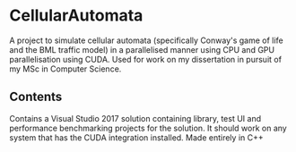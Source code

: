 # CellularAutomata

A project to simulate cellular automata (specifically Conway's game of life and the BML traffic model) in a parallelised manner using CPU and GPU parallelisation using CUDA.
Used for work on my dissertation in pursuit of my MSc in Computer Science.


## Contents
Contains a Visual Studio 2017 solution containing library, test UI and performance benchmarking projects for the solution. It should work on any system that has the CUDA integration installed. Made entirely in C++
